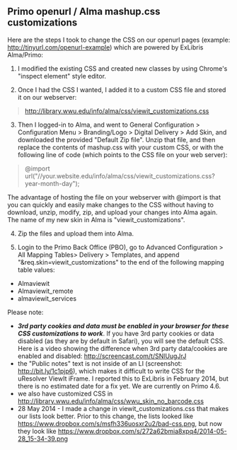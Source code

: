 Primo openurl / Alma mashup.css customizations
---

Here are the steps I took to change the CSS on our openurl pages (example: http://tinyurl.com/openurl-example) which are powered by ExLibris Alma/Primo:

1.	I modified the existing CSS and created new classes by using Chrome's "inspect element" style editor.

2.	Once I had the CSS I wanted, I added it to a custom CSS file and stored it on our webserver:
> http://library.wwu.edu/info/alma/css/viewit_customizations.css 

3.	Then I logged-in to Alma, and went to General Configuration > Configuration Menu > Branding/Logo > Digital Delivery > Add Skin, and downloaded the provided "Default Zip file".  Unzip that file, and then replace the contents of mashup.css with your custom CSS, or with the following line of code (which points to the CSS file on your web server):
> @import url("//your.website.edu/info/alma/css/viewit_customizations.css?year-month-day"); 

  The advantage of hosting the file on your webserver with @import is that you can quickly and easily make changes to the CSS without having to download, unzip, modify, zip, and upload your changes into Alma again.  The name of my new skin in Alma is "viewit_customizations".  

4.	Zip the files and upload them into Alma.

5.	Login to the Primo Back Office (PBO), go to Advanced Configuration > All Mapping Tables> Delivery > Templates, and append "&req.skin=viewit_customizations" to the end of the following mapping table values:  
 * Almaviewit
 * Almaviewit_remote
 * almaviewit_services

Please note: 
 * ***3rd party cookies and data must be enabled in your browser for these CSS customizations to work***.  If you have 3rd party cookies or data disabled (as they are by default in Safari), you will see the default CSS.  Here is a video showing the difference when 3rd party data/cookies are enabled and disabled:  http://screencast.com/t/SNlUugJrJ  
 * the "Public notes" text is not inside of an LI (screenshot: http://bit.ly/1c1pjp6), which makes it difficult to write CSS  for the uResolver ViewIt iFrame.  I reported this to ExLibris in February 2014, but there is no estimated date for a fix yet.  We are currently on Primo 4.6.
 * we also have customized CSS in http://library.wwu.edu/info/alma/css/wwu_skin_no_barcode.css
 * 28 May 2014 - I made a change in viewit_customizations.css that makes our lists look better.  Prior to this change, the lists looked like https://www.dropbox.com/s/msfh336uosxr2u2/bad-css.png, but now they look like https://www.dropbox.com/s/272a62bmia8xpq4/2014-05-28_15-34-39.png 
